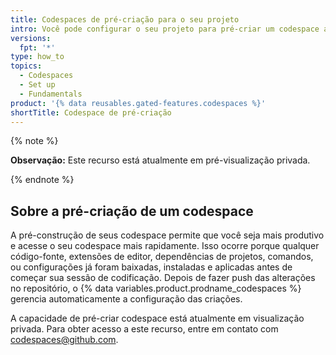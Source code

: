 ```yaml
---
title: Codespaces de pré-criação para o seu projeto
intro: Você pode configurar o seu projeto para pré-criar um codespace automaticamente cada vez que você fizer push de uma alteração no repositório.
versions:
  fpt: '*'
type: how_to
topics:
  - Codespaces
  - Set up
  - Fundamentals
product: '{% data reusables.gated-features.codespaces %}'
shortTitle: Codespace de pré-criação
---
```


{% note %}

**Observação:** Este recurso está atualmente em pré-visualização privada.

{% endnote %}

## Sobre a pré-criação de um codespace

A pré-construção de seus codespace permite que você seja mais produtivo e acesse o seu codespace mais rapidamente. Isso ocorre porque qualquer código-fonte, extensões de editor, dependências de projetos, comandos, ou configurações já foram baixadas, instaladas e aplicadas antes de começar sua sessão de codificação. Depois de fazer push das alterações no repositório, o {% data variables.product.prodname_codespaces %} gerencia automaticamente a configuração das criações.

A capacidade de pré-criar codespace está atualmente em visualização privada. Para obter acesso a este recurso, entre em contato com codespaces@github.com.
